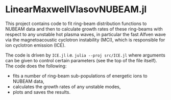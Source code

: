 # LinearMaxwellVlasovNUBEAM.jl

This project contains code to fit ring-beam distribution functions to NUBEAM data
and then to calculate growth rates of these ring-beams with respect to any unstable
hot plasma waves, in particular the fast Alfven wave via the magnetoacoustic
cyclotron instability (MCI), which is responsible for ion cyclotron emission (ICE).

The code is driven by `ICE.jl` i.e. `julia --proj src/ICE.jl` where arguments can be
given to control certain parameters (see the top of the file itself). The code does
the following:
 - fits a number of ring-beam sub-populations of energetic ions to NUBEAM data,
 - calculates the growth rates of any unstable modes,
 - plots and saves the results.

